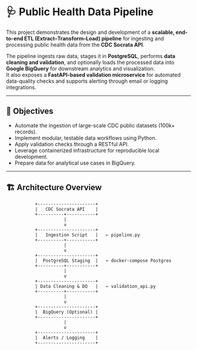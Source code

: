 # 🩺 Public Health Data Pipeline

This project demonstrates the design and development of a **scalable, end-to-end ETL (Extract–Transform–Load) pipeline** for ingesting and processing public health data from the **CDC Socrata API**.  

The pipeline ingests raw data, stages it in **PostgreSQL**, performs **data cleaning and validation**, and optionally loads the processed data into **Google BigQuery** for downstream analytics and visualization.  
It also exposes a **FastAPI-based validation microservice** for automated data-quality checks and supports alerting through email or logging integrations.

---

## 🎯 Objectives

- Automate the ingestion of large-scale CDC public datasets (100k+ records).  
- Implement modular, testable data workflows using Python.  
- Apply validation checks through a RESTful API.  
- Leverage containerized infrastructure for reproducible local development.  
- Prepare data for analytical use cases in BigQuery.

---

## 🏗️ Architecture Overview

```text
           +----------------------+
           |   CDC Socrata API    |
           +----------+-----------+
                      |
                      v
           +----------------------+
           |   Ingestion Script   |   ← pipeline.py
           +----------+-----------+
                      |
                      v
           +----------------------+
           |  PostgreSQL Staging  |   ← docker-compose Postgres
           +----------+-----------+
                      |
                      v
           +----------------------+
           | Data Cleaning & DQ   |   ← validation_api.py
           +----------+-----------+
                      |
                      v
           +----------------------+
           |  BigQuery (Optional) |
           +----------------------+
                      |
                      v
           +----------------------+
           |  Alerts / Logging    |
           +----------------------+
